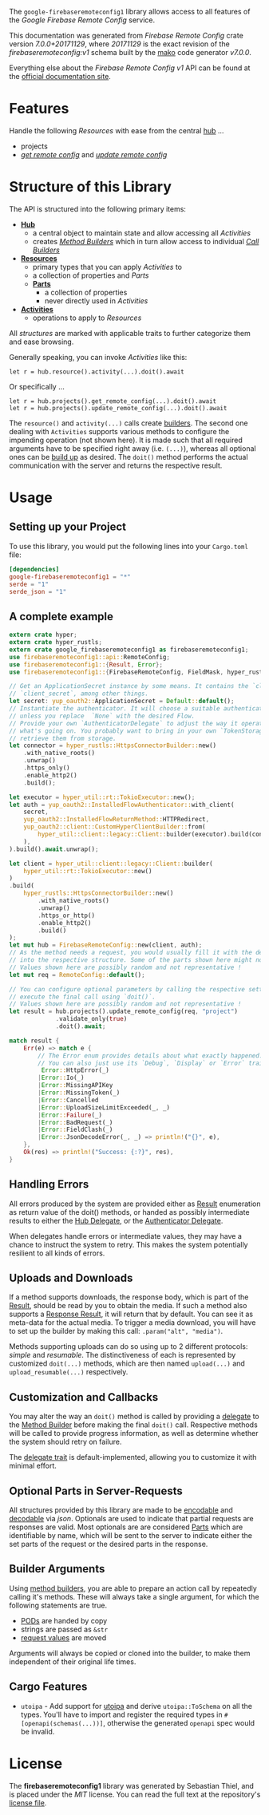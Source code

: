 <!---
DO NOT EDIT !
This file was generated automatically from 'src/generator/templates/api/README.md.mako'
DO NOT EDIT !
-->
The `google-firebaseremoteconfig1` library allows access to all features of the *Google Firebase Remote Config* service.

This documentation was generated from *Firebase Remote Config* crate version *7.0.0+20171129*, where *20171129* is the exact revision of the *firebaseremoteconfig:v1* schema built by the [mako](http://www.makotemplates.org/) code generator *v7.0.0*.

Everything else about the *Firebase Remote Config* *v1* API can be found at the
[official documentation site](https://firebase.google.com/docs/remote-config/).
# Features

Handle the following *Resources* with ease from the central [hub](https://docs.rs/google-firebaseremoteconfig1/7.0.0+20171129/google_firebaseremoteconfig1/FirebaseRemoteConfig) ...

* projects
 * [*get remote config*](https://docs.rs/google-firebaseremoteconfig1/7.0.0+20171129/google_firebaseremoteconfig1/api::ProjectGetRemoteConfigCall) and [*update remote config*](https://docs.rs/google-firebaseremoteconfig1/7.0.0+20171129/google_firebaseremoteconfig1/api::ProjectUpdateRemoteConfigCall)




# Structure of this Library

The API is structured into the following primary items:

* **[Hub](https://docs.rs/google-firebaseremoteconfig1/7.0.0+20171129/google_firebaseremoteconfig1/FirebaseRemoteConfig)**
    * a central object to maintain state and allow accessing all *Activities*
    * creates [*Method Builders*](https://docs.rs/google-firebaseremoteconfig1/7.0.0+20171129/google_firebaseremoteconfig1/common::MethodsBuilder) which in turn
      allow access to individual [*Call Builders*](https://docs.rs/google-firebaseremoteconfig1/7.0.0+20171129/google_firebaseremoteconfig1/common::CallBuilder)
* **[Resources](https://docs.rs/google-firebaseremoteconfig1/7.0.0+20171129/google_firebaseremoteconfig1/common::Resource)**
    * primary types that you can apply *Activities* to
    * a collection of properties and *Parts*
    * **[Parts](https://docs.rs/google-firebaseremoteconfig1/7.0.0+20171129/google_firebaseremoteconfig1/common::Part)**
        * a collection of properties
        * never directly used in *Activities*
* **[Activities](https://docs.rs/google-firebaseremoteconfig1/7.0.0+20171129/google_firebaseremoteconfig1/common::CallBuilder)**
    * operations to apply to *Resources*

All *structures* are marked with applicable traits to further categorize them and ease browsing.

Generally speaking, you can invoke *Activities* like this:

```Rust,ignore
let r = hub.resource().activity(...).doit().await
```

Or specifically ...

```ignore
let r = hub.projects().get_remote_config(...).doit().await
let r = hub.projects().update_remote_config(...).doit().await
```

The `resource()` and `activity(...)` calls create [builders][builder-pattern]. The second one dealing with `Activities`
supports various methods to configure the impending operation (not shown here). It is made such that all required arguments have to be
specified right away (i.e. `(...)`), whereas all optional ones can be [build up][builder-pattern] as desired.
The `doit()` method performs the actual communication with the server and returns the respective result.

# Usage

## Setting up your Project

To use this library, you would put the following lines into your `Cargo.toml` file:

```toml
[dependencies]
google-firebaseremoteconfig1 = "*"
serde = "1"
serde_json = "1"
```

## A complete example

```Rust
extern crate hyper;
extern crate hyper_rustls;
extern crate google_firebaseremoteconfig1 as firebaseremoteconfig1;
use firebaseremoteconfig1::api::RemoteConfig;
use firebaseremoteconfig1::{Result, Error};
use firebaseremoteconfig1::{FirebaseRemoteConfig, FieldMask, hyper_rustls, hyper_util, yup_oauth2};

// Get an ApplicationSecret instance by some means. It contains the `client_id` and
// `client_secret`, among other things.
let secret: yup_oauth2::ApplicationSecret = Default::default();
// Instantiate the authenticator. It will choose a suitable authentication flow for you,
// unless you replace  `None` with the desired Flow.
// Provide your own `AuthenticatorDelegate` to adjust the way it operates and get feedback about
// what's going on. You probably want to bring in your own `TokenStorage` to persist tokens and
// retrieve them from storage.
let connector = hyper_rustls::HttpsConnectorBuilder::new()
    .with_native_roots()
    .unwrap()
    .https_only()
    .enable_http2()
    .build();

let executor = hyper_util::rt::TokioExecutor::new();
let auth = yup_oauth2::InstalledFlowAuthenticator::with_client(
    secret,
    yup_oauth2::InstalledFlowReturnMethod::HTTPRedirect,
    yup_oauth2::client::CustomHyperClientBuilder::from(
        hyper_util::client::legacy::Client::builder(executor).build(connector),
    ),
).build().await.unwrap();

let client = hyper_util::client::legacy::Client::builder(
    hyper_util::rt::TokioExecutor::new()
)
.build(
    hyper_rustls::HttpsConnectorBuilder::new()
        .with_native_roots()
        .unwrap()
        .https_or_http()
        .enable_http2()
        .build()
);
let mut hub = FirebaseRemoteConfig::new(client, auth);
// As the method needs a request, you would usually fill it with the desired information
// into the respective structure. Some of the parts shown here might not be applicable !
// Values shown here are possibly random and not representative !
let mut req = RemoteConfig::default();

// You can configure optional parameters by calling the respective setters at will, and
// execute the final call using `doit()`.
// Values shown here are possibly random and not representative !
let result = hub.projects().update_remote_config(req, "project")
             .validate_only(true)
             .doit().await;

match result {
    Err(e) => match e {
        // The Error enum provides details about what exactly happened.
        // You can also just use its `Debug`, `Display` or `Error` traits
         Error::HttpError(_)
        |Error::Io(_)
        |Error::MissingAPIKey
        |Error::MissingToken(_)
        |Error::Cancelled
        |Error::UploadSizeLimitExceeded(_, _)
        |Error::Failure(_)
        |Error::BadRequest(_)
        |Error::FieldClash(_)
        |Error::JsonDecodeError(_, _) => println!("{}", e),
    },
    Ok(res) => println!("Success: {:?}", res),
}

```
## Handling Errors

All errors produced by the system are provided either as [Result](https://docs.rs/google-firebaseremoteconfig1/7.0.0+20171129/google_firebaseremoteconfig1/common::Result) enumeration as return value of
the doit() methods, or handed as possibly intermediate results to either the
[Hub Delegate](https://docs.rs/google-firebaseremoteconfig1/7.0.0+20171129/google_firebaseremoteconfig1/common::Delegate), or the [Authenticator Delegate](https://docs.rs/yup-oauth2/*/yup_oauth2/trait.AuthenticatorDelegate.html).

When delegates handle errors or intermediate values, they may have a chance to instruct the system to retry. This
makes the system potentially resilient to all kinds of errors.

## Uploads and Downloads
If a method supports downloads, the response body, which is part of the [Result](https://docs.rs/google-firebaseremoteconfig1/7.0.0+20171129/google_firebaseremoteconfig1/common::Result), should be
read by you to obtain the media.
If such a method also supports a [Response Result](https://docs.rs/google-firebaseremoteconfig1/7.0.0+20171129/google_firebaseremoteconfig1/common::ResponseResult), it will return that by default.
You can see it as meta-data for the actual media. To trigger a media download, you will have to set up the builder by making
this call: `.param("alt", "media")`.

Methods supporting uploads can do so using up to 2 different protocols:
*simple* and *resumable*. The distinctiveness of each is represented by customized
`doit(...)` methods, which are then named `upload(...)` and `upload_resumable(...)` respectively.

## Customization and Callbacks

You may alter the way an `doit()` method is called by providing a [delegate](https://docs.rs/google-firebaseremoteconfig1/7.0.0+20171129/google_firebaseremoteconfig1/common::Delegate) to the
[Method Builder](https://docs.rs/google-firebaseremoteconfig1/7.0.0+20171129/google_firebaseremoteconfig1/common::CallBuilder) before making the final `doit()` call.
Respective methods will be called to provide progress information, as well as determine whether the system should
retry on failure.

The [delegate trait](https://docs.rs/google-firebaseremoteconfig1/7.0.0+20171129/google_firebaseremoteconfig1/common::Delegate) is default-implemented, allowing you to customize it with minimal effort.

## Optional Parts in Server-Requests

All structures provided by this library are made to be [encodable](https://docs.rs/google-firebaseremoteconfig1/7.0.0+20171129/google_firebaseremoteconfig1/common::RequestValue) and
[decodable](https://docs.rs/google-firebaseremoteconfig1/7.0.0+20171129/google_firebaseremoteconfig1/common::ResponseResult) via *json*. Optionals are used to indicate that partial requests are responses
are valid.
Most optionals are are considered [Parts](https://docs.rs/google-firebaseremoteconfig1/7.0.0+20171129/google_firebaseremoteconfig1/common::Part) which are identifiable by name, which will be sent to
the server to indicate either the set parts of the request or the desired parts in the response.

## Builder Arguments

Using [method builders](https://docs.rs/google-firebaseremoteconfig1/7.0.0+20171129/google_firebaseremoteconfig1/common::CallBuilder), you are able to prepare an action call by repeatedly calling it's methods.
These will always take a single argument, for which the following statements are true.

* [PODs][wiki-pod] are handed by copy
* strings are passed as `&str`
* [request values](https://docs.rs/google-firebaseremoteconfig1/7.0.0+20171129/google_firebaseremoteconfig1/common::RequestValue) are moved

Arguments will always be copied or cloned into the builder, to make them independent of their original life times.

[wiki-pod]: http://en.wikipedia.org/wiki/Plain_old_data_structure
[builder-pattern]: http://en.wikipedia.org/wiki/Builder_pattern
[google-go-api]: https://github.com/google/google-api-go-client

## Cargo Features

* `utoipa` - Add support for [utoipa](https://crates.io/crates/utoipa) and derive `utoipa::ToSchema` on all
the types. You'll have to import and register the required types in `#[openapi(schemas(...))]`, otherwise the
generated `openapi` spec would be invalid.


# License
The **firebaseremoteconfig1** library was generated by Sebastian Thiel, and is placed
under the *MIT* license.
You can read the full text at the repository's [license file][repo-license].

[repo-license]: https://github.com/Byron/google-apis-rsblob/main/LICENSE.md

